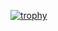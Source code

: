 
[![trophy](https://github-profile-trophy.vercel.app/?username=kazuki47&thema=dracula&margin-w=15&no-bg=faulse&column=7&title=MultiLanguage,Followers,Commits,PullRequest,Repositories,Issues,Experience)](https://github.com/ryo-ma/github-profile-trophy)
